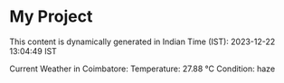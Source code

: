 # My Project

This content is dynamically generated in Indian Time (IST): 2023-12-22 13:04:49 IST


Current Weather in Coimbatore:
Temperature: 27.88 °C
Condition: haze
